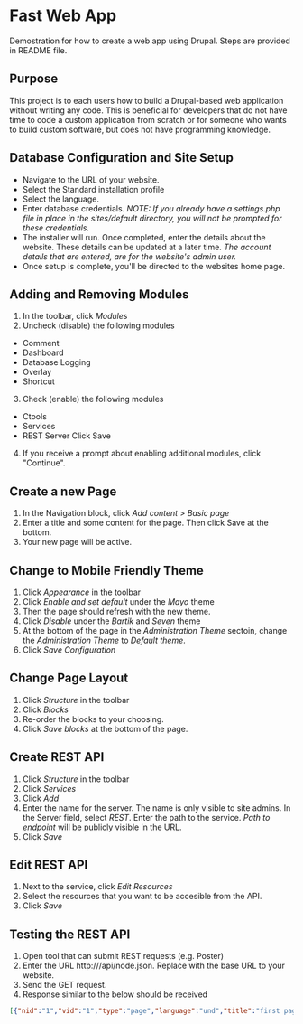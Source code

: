 # Fast Web App
Demostration for how to create a web app using Drupal. Steps are provided in README file.

## Purpose
This project is to each users how to build a Drupal-based web application without writing any code. This is beneficial 
for developers that do not have time to code a custom application from scratch or for someone who wants to build custom 
software, but does not have programming knowledge.

## Database Configuration and Site Setup 
* Navigate to the URL of your website.
* Select the Standard installation profile
* Select the language.
* Enter database credentials. *NOTE: If you already have a settings.php file in place in the sites/default directory, you will not be prompted for these credentials.*
* The installer will run. Once completed, enter the details about the website. These details can be updated at a later time.
*The account details that are entered, are for the website's admin user.*
* Once setup is complete, you'll be directed to the websites home page.

## Adding and Removing Modules
1) In the toolbar, click *Modules*
2) Uncheck (disable) the following modules
* Comment
* Dashboard
* Database Logging
* Overlay
* Shortcut
3) Check (enable) the following modules
* Ctools
* Services
* REST Server
Click Save
4) If you receive a prompt about enabling additional modules, click "Continue".

## Create a new Page 
1) In the Navigation block, click *Add content* > *Basic page*
2) Enter a title and some content for the page. Then click Save at the bottom.
3) Your new page will be active. 

## Change to Mobile Friendly Theme
1) Click *Appearance* in the toolbar
2) Click *Enable and set default* under the *Mayo* theme
3) Then the page should refresh with the new theme.
4) Click *Disable* under the *Bartik* and *Seven* theme
5) At the bottom of the page in the *Administration Theme* sectoin, change the *Administration Theme* to *Default theme*.
6) Click *Save Configuration*

## Change Page Layout
1) Click *Structure* in the toolbar
2) Click *Blocks* 
3) Re-order the blocks to your choosing.
4) Click *Save blocks* at the bottom of the page.

## Create REST API
1) Click *Structure* in the toolbar
2) Click *Services*
3) Click *Add*
4) Enter the name for the server. The name is only visible to site admins. In the Server field, select *REST*. Enter the path to the service. *Path to endpoint* will be publicly visible in the URL.
5) Click *Save*

## Edit REST API
1) Next to the service, click *Edit Resources*
2) Select the resources that you want to be accesible from the API.
3) Click *Save*

## Testing the REST API
1) Open tool that can submit REST requests (e.g. Poster)
2) Enter the URL http://<domain>/api/node.json. Replace *<domain>* with the base URL to your website.
3) Send the GET request. 
4) Response similar to the below should be received
```json
[{"nid":"1","vid":"1","type":"page","language":"und","title":"first page","uid":"1","status":"1","created":"1504968410","changed":"1504968410","comment":"0","promote":"0","sticky":"0","tnid":"0","translate":"0","uri":"http://<domain>/api/node/1"}]
```

